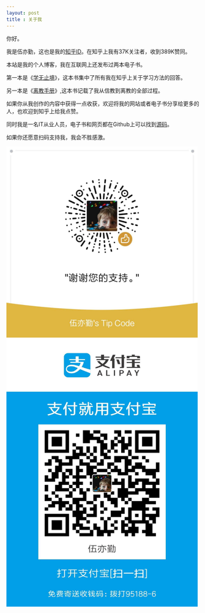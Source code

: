 ```yaml
---
layout: post
title : 关于我
---
```


你好。

我是伍亦勤，这也是我的[知乎ID](https://www.zhihu.com/people/pfdlw/activities)。在知乎上我有37K关注者，收到389K赞同。

本站是我的个人博客，我在互联网上还发布过两本电子书。

第一本是《[学无止境](https://albert-w.github.io/live-and-learn/)》，这本书集中了所有我在知乎上关于学习方法的回答。

另一本是《[离教手册](https://exchristian.github.io/)》,这本书记载了我从信教到离教的全部过程。

如果你从我创作的内容中获得一点收获，欢迎将我的网站或者电子书分享给更多的人，也欢迎到知乎上给我点赞。

同时我是一名IT从业人员，电子书和网页都在Github上可以找到[源码](https://github.com/Albert-W)。

如果你还愿意扫码支持我，我会不胜感激。

<!-- [Web Page](webs\page\2\index.html) -->


<img src="\assets\images\wechatcode.jpg" width="500" height="500" />


<img src="\assets\images\alipaycode.jpg" width="500" height="700" />




